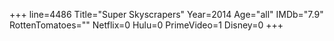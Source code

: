 +++
line=4486
Title="Super Skyscrapers"
Year=2014
Age="all"
IMDb="7.9"
RottenTomatoes=""
Netflix=0
Hulu=0
PrimeVideo=1
Disney=0
+++

